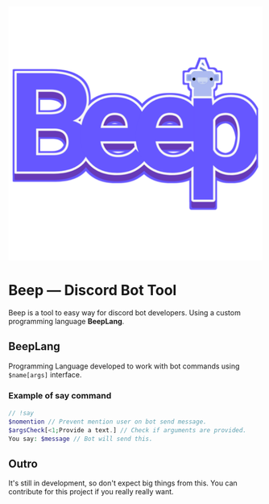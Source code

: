 ![](./logo.png)

# Beep — Discord Bot Tool

Beep is a tool to easy way for discord bot developers. Using a custom programming language **BeepLang**.

## BeepLang

Programming Language developed to work with bot commands using `$name[args]` interface.

### Example of say command
```php
// !say
$nomention // Prevent mention user on bot send message.
$argsCheck[<1;Provide a text.] // Check if arguments are provided.
You say: $message // Bot will send this.
```

## Outro

It's still in development, so don't expect big things from this. You can contribute for this project if you really really want.
